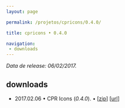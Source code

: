 ```yaml
---
layout: page

permalink: /projetos/cpricons/0.4.0/

title: cpricons • 0.4.0

navigation:
 - downloads
---
```


*Data de release: 06/02/2017.*  

## downloads

- <i class="far fa-calendar-alt"></i> 2017.02.06 • CPR Icons (*0.4.0*). <i class="fas fa-download"></i> • [[zip](/assets/downloads/projects/cpricons/0ec2c828763b52bc3f29c616355dedfb.zip)] [[url](https://edcaraujo.com/demo/cpricons/?v=0.4.0)]
